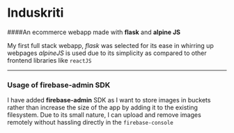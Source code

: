 # Induskriti
####An ecommerce webapp made with **flask** and **alpine JS**

My first full stack webapp, *flask* was selected for its ease in whirring up webpages
*alpineJS* is used due to its simplicity as compared to other frontend libraries like `reactJS`

---------------------------------------------------------------------------------------------------------------------

### Usage of firebase-admin SDK

I have added **firebase-admin** SDK as I want to store images in buckets rather than increase the size of the app
by adding it to the existing filesystem. Due to its small nature, I can upload and remove images remotely without
hassling directly in the `firebase-console`
